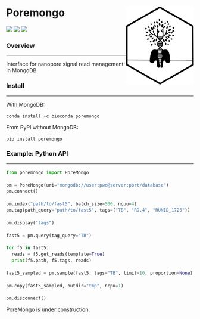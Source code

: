 # Poremongo <a href='https://github.com/esteinig'><img src='docs/img/poremongo.png' align="right" height="210" /></a>

![](https://img.shields.io/badge/version-0.3a-yellow.svg)
![](https://img.shields.io/badge/docs-repo-green.svg)
![](https://img.shields.io/badge/lifecycle-maturing-blue.svg)

### Overview
---

Interface for nanopore signal read management in MongoDB.


### Install
---

With MongoDB:

```
conda install -c bioconda poremongo
```

From PyPI without MongoDB:

```
pip install poremongo
```

### Example: Python API
---

```python
from poremongo import PoreMongo

pm = PoreMongo(uri="mongodb://user:pwd@server:port/database")
pm.connect()

pm.index("path/to/fast5", batch_size=500, ncpu=4)
pm.tag(path_query="path/to/fast5", tags=("TB", "R9.4", "RUNID_1726"))

pm.display("tags")

fast5 = pm.query(tag_query="TB")

for f5 in fast5:
  reads = f5.get_reads(template=True)
  print(f5.path, f5.tags, reads)
  
fast5_sampled = pm.sample(fast5, tags="TB", limit=10, proportion=None)

pm.copy(fast5_sampled, outdir="tmp", ncpu=1)

pm.disconnect()

```

PoreMongo is under construction.
